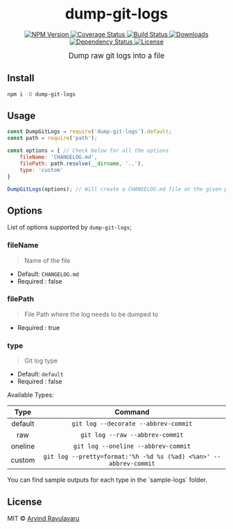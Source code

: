 <big><h1 align="center">dump-git-logs</h1></big>

<p align="center">
  <a href="https://npmjs.org/package/dump-git-logs">
    <img src="https://img.shields.io/npm/v/dump-git-logs.svg?style=flat-square"
         alt="NPM Version">
  </a>

  <a href="https://coveralls.io/r/arvindr21/dump-git-logs">
    <img src="https://img.shields.io/coveralls/arvindr21/dump-git-logs.svg?style=flat-square"
         alt="Coverage Status">
  </a>

  <a href="https://travis-ci.org/arvindr21/dump-git-logs">
    <img src="https://img.shields.io/travis/arvindr21/dump-git-logs.svg?style=flat-square"
         alt="Build Status">
  </a>

  <a href="https://npmjs.org/package/dump-git-logs">
    <img src="http://img.shields.io/npm/dm/dump-git-logs.svg?style=flat-square"
         alt="Downloads">
  </a>

  <a href="https://david-dm.org/arvindr21/dump-git-logs.svg">
    <img src="https://david-dm.org/arvindr21/dump-git-logs.svg?style=flat-square"
         alt="Dependency Status">
  </a>

  <a href="https://github.com/arvindr21/dump-git-logs/blob/master/LICENSE">
    <img src="https://img.shields.io/npm/l/dump-git-logs.svg?style=flat-square"
         alt="License">
  </a>
</p>

<p align="center"><big>
Dump raw git logs into a file
</big></p>


## Install

```sh
npm i -D dump-git-logs
```

## Usage
```js
const DumpGitLogs = require('dump-git-logs').default;
const path = require('path');

const options = { // Check below for all the options
    fileName: 'CHANGELOG.md',
    filePath: path.resolve(__dirname, '..'),
    type: 'custom'
}

DumpGitLogs(options); // Will create a CHANGELOG.md file at the given path
```

## Options 
List of options supported by `dump-git-logs`;
### fileName
> Name of the file
* Default: `CHANGELOG.md`
* Required : false

### filePath
> File Path where the log needs to be dumped to
* Required : true

### type
> Git log type
* Default: `default`
* Required : false

Available Types:

<table>
<thead>
<tr>
<th style="text-align:center">Type</th>
<th style="text-align:center">Command</th>
</tr>
</thead>
<tbody>
<tr>
<td style="text-align:center">default</td>
<td style="text-align:center"><code>git log --decorate --abbrev-commit</code></td>
</tr>
<tr>
<td style="text-align:center">raw</td>
<td style="text-align:center"><code>git log --raw --abbrev-commit</code></td>
</tr>
<tr>
<td style="text-align:center">oneline</td>
<td style="text-align:center"><code>git log --oneline --abbrev-commit</code></td>
</tr>
<tr>
<td style="text-align:center">custom</td>
<td style="text-align:center"><code>git log --pretty=format:'%h -%d %s (%ad) &lt;%an&gt;' --abbrev-commit</code></td>
</tr>
</tbody>
</table>
You can find sample outputs for each type in the `sample-logs` folder.

## License

MIT © [Arvind Ravulavaru](http://github.com/arvindr21)

[npm-url]: https://npmjs.org/package/dump-git-logs
[npm-image]: https://img.shields.io/npm/v/dump-git-logs.svg?style=flat-square

[travis-url]: https://travis-ci.org/arvindr21/dump-git-logs
[travis-image]: https://img.shields.io/travis/arvindr21/dump-git-logs.svg?style=flat-square

[coveralls-url]: https://coveralls.io/r/arvindr21/dump-git-logs
[coveralls-image]: https://img.shields.io/coveralls/arvindr21/dump-git-logs.svg?style=flat-square

[depstat-url]: https://david-dm.org/arvindr21/dump-git-logs
[depstat-image]: https://david-dm.org/arvindr21/dump-git-logs.svg?style=flat-square

[download-badge]: http://img.shields.io/npm/dm/dump-git-logs.svg?style=flat-square
